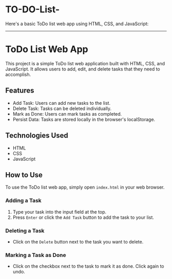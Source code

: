 # TO-DO-List-
 Here's a basic  ToDo list web app using HTML, CSS, and JavaScript:

---

# ToDo List Web App

This project is a simple ToDo list web application built with HTML, CSS, and JavaScript. It allows users to add, edit, and delete tasks that they need to accomplish.

## Features

- Add Task: Users can add new tasks to the list.
- Delete Task: Tasks can be deleted individually.
- Mark as Done: Users can mark tasks as completed.
- Persist Data: Tasks are stored locally in the browser's localStorage.

## Technologies Used

- HTML
- CSS
- JavaScript

## How to Use

To use the ToDo list web app, simply open `index.html` in your web browser.

### Adding a Task

1. Type your task into the input field at the top.
2. Press `Enter` or click the `Add Task` button to add the task to your list.


### Deleting a Task

- Click on the `Delete` button next to the task you want to delete.

### Marking a Task as Done

- Click on the checkbox next to the task to mark it as done. Click again to undo.



